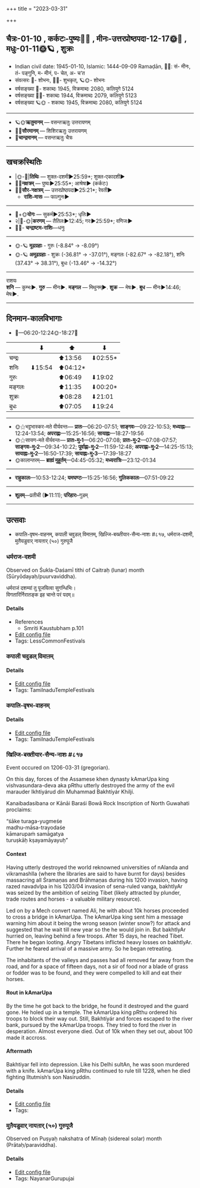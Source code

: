 +++
title = "2023-03-31"

+++
## चैत्रः-01-10  ,  कर्कटः-पुष्यः🌛🌌  ,  मीनः-उत्तरप्रोष्ठपदा-12-17🌞🌌  ,  मधुः-01-11🌞🪐  ,  शुक्रः
- Indian civil date: 1945-01-10, Islamic: 1444-09-09 Ramaḍān, 🌌🌞: सं- मीनः, तं- पङ्गुनि, म- मीनं, प- चेत, अ- च’त
- संवत्सरः 🌛- शोभनः, 🌌🌞- शुभकृत्, 🪐🌞- शोभनः
- वर्षसङ्ख्या 🌛- शकाब्दः 1945, विक्रमाब्दः 2080, कलियुगे 5124
- वर्षसङ्ख्या 🌌🌞- शकाब्दः 1944, विक्रमाब्दः 2079, कलियुगे 5123
- वर्षसङ्ख्या 🪐🌞 - शकाब्दः 1945, विक्रमाब्दः 2080, कलियुगे 5124
___________________
- 🪐🌞**ऋतुमानम्** — वसन्तऋतुः उत्तरायणम्
- 🌌🌞**सौरमानम्** — शिशिरऋतुः उत्तरायणम्
- 🌛**चान्द्रमानम्** — वसन्तऋतुः चैत्रः
___________________


## खचक्रस्थितिः
- |🌞-🌛|**तिथिः** — शुक्ल-दशमी►25:59*; शुक्ल-एकादशी►  
- 🌌🌛**नक्षत्रम्** — पुष्यः►25:55*; आश्रेषा► (कर्कटः)  
- 🌌🌞**सौर-नक्षत्रम्** — उत्तरप्रोष्ठपदा►25:21*; रेवती►  
  - **राशि-मासः** — फाल्गुनः► 
___________________
- 🌛+🌞**योगः** — सुकर्म►25:53*; धृतिः►  
- २|🌛-🌞|**करणम्** — तैतिलः►12:45; गरः►25:59*; वणिजः►  
- 🌌🌛- **चन्द्राष्टम-राशिः**—धनुः  
___________________
- 🌞-🪐 **मूढग्रहाः** - गुरुः (-8.84° → -8.09°)
- 🌞-🪐 **अमूढग्रहाः** - शुक्रः (-36.81° → -37.01°), मङ्गलः (-82.67° → -82.18°), शनिः (37.43° → 38.31°), बुधः (-13.46° → -14.32°)
___________________
राशयः  
**शनि** — कुम्भः►. **गुरु** — मीनः►. **मङ्गल** — मिथुनम्►. **शुक्र** — मेषः►. **बुध** — मीनः►14:46; मेषः►. 
___________________


## दिनमान-कालविभागाः
- 🌅—06:20-12:24🌞-18:27🌇  


|      |⬇     |⬆     |⬇     |
|------|-----|-----|------|
|चन्द्रः|     |⬆13:56 |⬇02:55*|
|शनिः   |⬇15:54 |⬆04:12*|     |
|गुरुः  |     |⬆06:49 |⬇19:02 |
|मङ्गलः |     |⬆11:35 |⬇00:20*|
|शुक्रः |     |⬆08:28 |⬇21:01 |
|बुधः   |     |⬆07:05 |⬇19:24 |
___________________
- 🌞⚝भट्टभास्कर-मते वीर्यवन्तः— **प्रातः**—06:20-07:51; **साङ्गवः**—09:22-10:53; **मध्याह्नः**—12:24-13:54; **अपराह्णः**—15:25-16:56; **सायाह्नः**—18:27-19:56  
- 🌞⚝सायण-मते वीर्यवन्तः— **प्रातः-मु॰1**—06:20-07:08; **प्रातः-मु॰2**—07:08-07:57; **साङ्गवः-मु॰2**—09:34-10:22; **पूर्वाह्णः-मु॰2**—11:59-12:48; **अपराह्णः-मु॰2**—14:25-15:13; **सायाह्नः-मु॰2**—16:50-17:39; **सायाह्नः-मु॰3**—17:39-18:27  
- 🌞कालान्तरम्— **ब्राह्मं मुहूर्तम्**—04:45-05:32; **मध्यरात्रिः**—23:12-01:34  
___________________
- **राहुकालः**—10:53-12:24; **यमघण्टः**—15:25-16:56; **गुलिककालः**—07:51-09:22  
___________________
- **शूलम्**—प्रतीची (►11:11); **परिहारः**–गुडम्  
___________________

## उत्सवाः
- कपालि-वृषभ-वाहनम्, कपाली चवुडल् विमाऩम्, खिल्जि-बख्तीयार-सैन्य-नाशः #८१७, धर्मराज-दशमी, मुऩैयडुवार् नायऩार् (५०) गुरुपूजै
### धर्मराज-दशमी

Observed on Śukla-Daśamī tithi of Caitraḥ (lunar) month (Sūryōdayaḥ/puurvaviddha). 

धर्मराजं दशम्यां तु पूजयित्वा सुगन्धिभिः।  
विगतारिर्निरातङ्क इह चान्ते परं पदम्॥



#### Details
- References
  - Smriti Kaustubham p.101
- [Edit config file](https://github.com/jyotisham/adyatithi/blob/master/general/lunar_month/tithi/01/10/dharmarAja-dazamI.toml)
- Tags: LessCommonFestivals


### कपाली चवुडल् विमाऩम्





#### Details
- [Edit config file](https://github.com/jyotisham/adyatithi/blob/master/temples/Tamil/relative_event/kar2pagAmbAL%E2%80%93kapAlIzvarar_tirukkalyANam/offset__-5/kapAlI_cavuDal_vimAn2am.toml)
- Tags: TamilnaduTempleFestivals


### कपालि-वृषभ-वाहनम्





#### Details
- [Edit config file](https://github.com/jyotisham/adyatithi/blob/master/temples/Tamil/relative_event/kar2pagAmbAL%E2%80%93kapAlIzvarar_tirukkalyANam/offset__-5/kapAlI_riSabha_vAhan2am.toml)
- Tags: TamilnaduTempleFestivals


### खिल्जि-बख्तीयार-सैन्य-नाशः #८१७

Event occured on 1206-03-31 (gregorian). 

On this day, forces of the Assamese khen dynasty kAmarUpa king vishvasundara-deva aka pRthu utterly destroyed the army of the evil marauder Ikhtiyárud dín Muhammad Bakhtíyár Khiljí.

Kanaibadasibana or Kānāi Baraśi Bowā Rock Inscription of North Guwahati proclaims:

“śāke turaga-yugmeśe  
madhu-māsa-trayodaśe  
kāmarupaṁ samāgatya  
turuṣkāḥ kṣayamāyayuḥ”


#### Context
Having utterly destroyed the world reknowned universities of nAlanda and vikramashIla (where the libraries are said to have burnt for days) besides massacring all Śramaṇas and Brāhmaṇas  during his 1200 invasion, having razed navadvIpa in his 1203/04 invasion of sena-ruled vanga, bakhtIyAr was seized by the ambition of seizing Tibet (likely attracted by plunder, trade routes and horses - a valuable military resource). 

Led on by a Mech convert named Ali, he with about 10k horses proceeded to cross a bridge in kAmarUpa. The kAmarUpa king sent him a message warning him about it being the wrong season (winter snow?) for attack and suggested that he wait till new year so the he would join in. But bakhtIyAr hurried on, leaving behind a few troops. After 15 days, he reached Tibet. There he began looting. Angry Tibetans inflicted heavy losses on bakhtIyAr. Further he feared arrival of a  massive army. So he began retreating.

The inhabitants of the valleys and passes had all removed far away from the road, and for a space of fifteen days, not a sir of food nor a blade of grass or fodder was to be found, and they were compelled to kill and eat their horses.

#### Rout in kAmarUpa
By the time he got back to the bridge, he found it destroyed and the guard gone. He holed up in a temple. The kAmarUpa king pRthu ordered his troops to block their way out. Still, Bakhtíyár and forces escaped to the river bank, pursued by the kAmarUpa troops. They tried to ford the river in desperation. Almost everyone died. Out of 10k when they set out, about 100 made it accross.  

#### Aftermath
Bakhtiyar fell into depression. Like his Delhi sultAn, he was soon murdered with a knife. kAmarUpa king pRthu continued to rule till 1228, when he died fighting Iltutmish’s son Nasiruddin.

#### Details
- [Edit config file](https://github.com/jyotisham/adyatithi/blob/master/mahApuruSha/xatra-later/gregorian/day/03/31/khilji-bakhtIyAra-sainya-nAshaH.toml)
- Tags: 


### मुऩैयडुवार् नायऩार् (५०) गुरुपूजै

Observed on Puṣyaḥ nakshatra of Mīnaḥ (sidereal solar) month (Prātaḥ/paraviddha). 



#### Details
- [Edit config file](https://github.com/jyotisham/adyatithi/blob/master/mahApuruSha/nAyanAr/sidereal_solar_month/nakshatra/12/08/mun2aiyaDuvAr_nAyan2Ar_%2850%29_gurupUjai.toml)
- Tags: NayanarGurupujai

